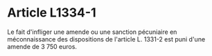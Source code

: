 # Article L1334-1

Le fait d'infliger une amende ou une sanction pécuniaire en méconnaissance des dispositions de l'article L. 1331-2 est puni d'une amende de 3 750 euros.